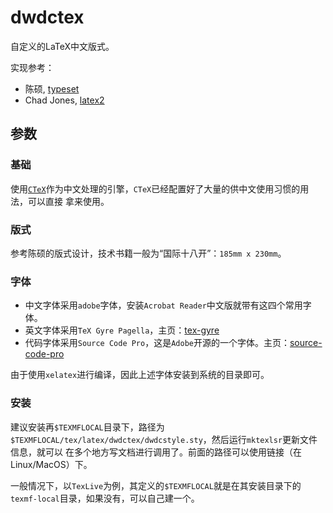 # dwdctex

自定义的LaTeX中文版式。

实现参考：

- 陈硕, [typeset](https://github.com/chenshuo/typeset)
- Chad Jones, [latex2](http://web.stanford.edu/~chadj/latex2.html)


## 参数

### 基础

使用[`CTeX`](http://www.ctex.org)作为中文处理的引擎，`CTeX`已经配置好了大量的供中文使用习惯的用法，可以直接
拿来使用。

### 版式

参考陈硕的版式设计，技术书籍一般为“国际十八开”：`185mm x 230mm`。

### 字体

- 中文字体采用`adobe`字体，安装`Acrobat Reader`中文版就带有这四个常用字体。
- 英文字体采用`TeX Gyre Pagella`，主页：[tex-gyre](http://www.gust.org.pl/projects/e-foundry/tex-gyre/pagella/) 
- 代码字体采用`Source Code Pro`，这是`Adobe`开源的一个字体。主页：[source-code-pro](https://github.com/adobe-fonts/source-code-pro)

由于使用`xelatex`进行编译，因此上述字体安装到系统的目录即可。

### 安装

建议安装再`$TEXMFLOCAL`目录下，路径为`$TEXMFLOCAL/tex/latex/dwdctex/dwdcstyle.sty`，然后运行`mktexlsr`更新文件信息，就可以
在多个地方写文档进行调用了。前面的路径可以使用链接（在Linux/MacOS）下。

一般情况下，以`TexLive`为例，其定义的`$TEXMFLOCAL`就是在其安装目录下的`texmf-local`目录，如果没有，可以自己建一个。